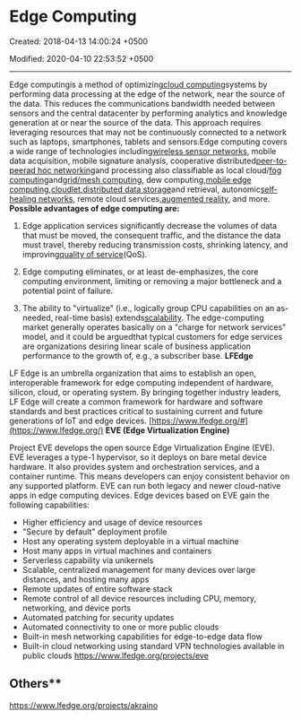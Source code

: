 # Edge Computing

Created: 2018-04-13 14:00:24 +0500

Modified: 2020-04-10 22:53:52 +0500

---

Edge computingis a method of optimizing[cloud computing](https://en.wikipedia.org/wiki/Cloud_computing)systems by performing data processing at the edge of the network, near the source of the data.
This reduces the communications bandwidth needed between sensors and the central datacenter by performing analytics and knowledge generation at or near the source of the data.
This approach requires leveraging resources that may not be continuously connected to a network such as laptops, smartphones, tablets and sensors.Edge computing covers a wide range of technologies including[wireless sensor networks](https://en.wikipedia.org/wiki/Wireless_sensor_network), mobile data acquisition, mobile signature analysis, cooperative distributed[peer-to-peer](https://en.wikipedia.org/wiki/Peer-to-peer)[ad hoc networking](https://en.wikipedia.org/wiki/Ad_hoc_networking)and processing also classifiable as local cloud/[fog computing](https://en.wikipedia.org/wiki/Fog_computing)and[grid/mesh computing](https://en.wikipedia.org/wiki/Grid_computing), dew computing,[mobile edge computing](https://en.wikipedia.org/wiki/Mobile_edge_computing),[cloudlet](https://en.wikipedia.org/wiki/Cloudlet),[distributed data storage](https://en.wikipedia.org/wiki/Distributed_data_store)and retrieval, autonomic[self-healing networks](https://en.wikipedia.org/wiki/Self-healing_ring), remote cloud services,[augmented reality](https://en.wikipedia.org/wiki/Augmented_reality), and more.
**Possible advantages of edge computing are:**

1.  Edge application services significantly decrease the volumes of data that must be moved, the consequent traffic, and the distance the data must travel, thereby reducing transmission costs, shrinking latency, and improving[quality of service](https://en.wikipedia.org/wiki/Quality_of_service)(QoS).

2.  Edge computing eliminates, or at least de-emphasizes, the core computing environment, limiting or removing a major bottleneck and a potential point of failure.

3.  The ability to "virtualize" (i.e., logically group CPU capabilities on an as-needed, real-time basis) extends[scalability](https://en.wikipedia.org/wiki/Scalability). The edge-computing market generally operates basically on a "charge for network services" model, and it could be arguedthat typical customers for edge services are organizations desiring linear scale of business application performance to the growth of, e.g., a subscriber base.
**LFEdge**

LF Edge is an umbrella organization that aims to establish an open, interoperable framework for edge computing independent of hardware, silicon, cloud, or operating system. By bringing together industry leaders, LF Edge will create a common framework for hardware and software standards and best practices critical to sustaining current and future generations of IoT and edge devices.
[https://www.lfedge.org/#](https://www.lfedge.org/)
**EVE (Edge Virtualization Engine)**

Project EVE develops the open source Edge Virtualization Engine (EVE). EVE leverages a type-1 hypervisor, so it deploys on bare metal device hardware. It also provides system and orchestration services, and a container runtime. This means developers can enjoy consistent behavior on any supported platform. EVE can run both legacy and newer cloud-native apps in edge computing devices.
Edge devices based on EVE gain the following capabilities:
-   Higher efficiency and usage of device resources
-   "Secure by default" deployment profile
-   Host any operating system deployable in a virtual machine
-   Host many apps in virtual machines and containers
-   Serverless capability via unikernels
-   Scalable, centralized management for many devices over large distances, and hosting many apps
-   Remote updates of entire software stack
-   Remote control of all device resources including CPU, memory, networking, and device ports
-   Automated patching for security updates
-   Automated connectivity to one or more public clouds
-   Built-in mesh networking capabilities for edge-to-edge data flow
-   Built-in cloud networking using standard VPN technologies available in public clouds
<https://www.lfedge.org/projects/eve>

## Others**

<https://www.lfedge.org/projects/akraino>
